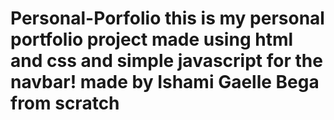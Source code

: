 # Personal-Porfolio this is my personal portfolio project made using html and css and simple javascript for the navbar! made by Ishami Gaelle Bega from scratch